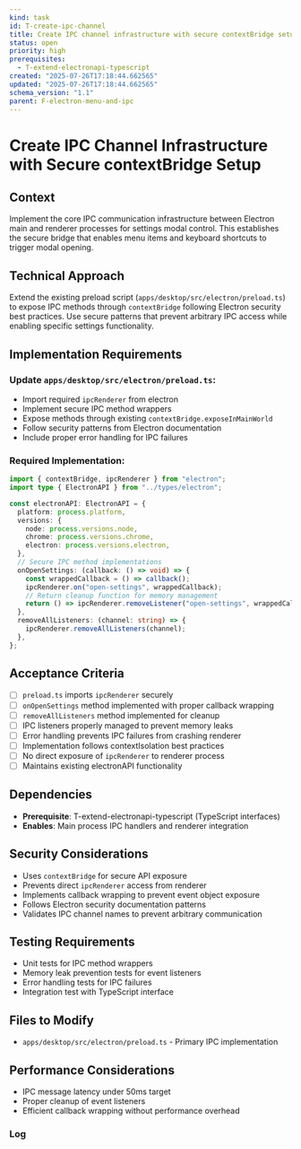 ```yaml
---
kind: task
id: T-create-ipc-channel
title: Create IPC channel infrastructure with secure contextBridge setup
status: open
priority: high
prerequisites:
  - T-extend-electronapi-typescript
created: "2025-07-26T17:18:44.662565"
updated: "2025-07-26T17:18:44.662565"
schema_version: "1.1"
parent: F-electron-menu-and-ipc
---
```


# Create IPC Channel Infrastructure with Secure contextBridge Setup

## Context

Implement the core IPC communication infrastructure between Electron main and renderer processes for settings modal control. This establishes the secure bridge that enables menu items and keyboard shortcuts to trigger modal opening.

## Technical Approach

Extend the existing preload script (`apps/desktop/src/electron/preload.ts`) to expose IPC methods through `contextBridge` following Electron security best practices. Use secure patterns that prevent arbitrary IPC access while enabling specific settings functionality.

## Implementation Requirements

### Update `apps/desktop/src/electron/preload.ts`:

- Import required `ipcRenderer` from electron
- Implement secure IPC method wrappers
- Expose methods through existing `contextBridge.exposeInMainWorld`
- Follow security patterns from Electron documentation
- Include proper error handling for IPC failures

### Required Implementation:

```typescript
import { contextBridge, ipcRenderer } from "electron";
import type { ElectronAPI } from "../types/electron";

const electronAPI: ElectronAPI = {
  platform: process.platform,
  versions: {
    node: process.versions.node,
    chrome: process.versions.chrome,
    electron: process.versions.electron,
  },
  // Secure IPC method implementations
  onOpenSettings: (callback: () => void) => {
    const wrappedCallback = () => callback();
    ipcRenderer.on("open-settings", wrappedCallback);
    // Return cleanup function for memory management
    return () => ipcRenderer.removeListener("open-settings", wrappedCallback);
  },
  removeAllListeners: (channel: string) => {
    ipcRenderer.removeAllListeners(channel);
  },
};
```

## Acceptance Criteria

- [ ] `preload.ts` imports `ipcRenderer` securely
- [ ] `onOpenSettings` method implemented with proper callback wrapping
- [ ] `removeAllListeners` method implemented for cleanup
- [ ] IPC listeners properly managed to prevent memory leaks
- [ ] Error handling prevents IPC failures from crashing renderer
- [ ] Implementation follows contextIsolation best practices
- [ ] No direct exposure of `ipcRenderer` to renderer process
- [ ] Maintains existing electronAPI functionality

## Dependencies

- **Prerequisite**: T-extend-electronapi-typescript (TypeScript interfaces)
- **Enables**: Main process IPC handlers and renderer integration

## Security Considerations

- Uses `contextBridge` for secure API exposure
- Prevents direct `ipcRenderer` access from renderer
- Implements callback wrapping to prevent event object exposure
- Follows Electron security documentation patterns
- Validates IPC channel names to prevent arbitrary communication

## Testing Requirements

- Unit tests for IPC method wrappers
- Memory leak prevention tests for event listeners
- Error handling tests for IPC failures
- Integration test with TypeScript interface

## Files to Modify

- `apps/desktop/src/electron/preload.ts` - Primary IPC implementation

## Performance Considerations

- IPC message latency under 50ms target
- Proper cleanup of event listeners
- Efficient callback wrapping without performance overhead

### Log
